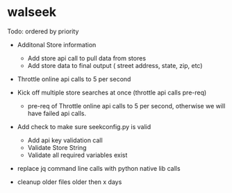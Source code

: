# walseek

Todo: ordered by priority

- Additonal Store information
  - Add store api call to pull data from stores
  - Add store data to final output ( street address, state, zip, etc)

- Throttle online api calls to 5 per second

- Kick off multiple store searches at once (throttle api calls pre-req)
  - pre-req of Throttle online api calls to 5 per second, otherwise we will have failed api calls.

- Add check to make sure seekconfig.py is valid
  - Add api key validation call
  - Validate Store String
  - Validate all required variables exist

- replace jq command line calls with python native lib calls

- cleanup older files older then x days
